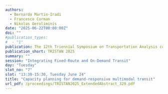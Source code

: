 ```yaml
---
authors:
  - Bernardo Martin-Iradi
  - Francesco Corman
  - Nikolas Geroliminis
date: "2025-06-22T00:00:00Z"
doi: ""
#publication_types:
#  - "1"
publication: The 12th Triennial Symposium on Transportation Analysis conference
publication_short: TRISTAN 2025
summary: ""
session: "Integrating Fixed-Route and On-Demand Transit"
day: "Tuesday"
slot_no: "7"
slot: "13:30-15:30, Tuesday June 24"
title: "Capacity planning for demand-responsive multimodal transit"
url_pdf: /proceedings/TRISTAN2025_ExtendedAbstract_329.pdf
---
```


